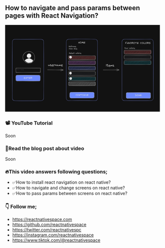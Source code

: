 
## How to navigate and pass params between pages with React Navigation?
![Screenshot](screenshot.png)

### 📽️ YouTube Tutorial
Soon

### 📖Read the blog post about video
Soon

### 🔥This video answers following questions;
- ✅How to install react navigation on react native?
- ✅How to navigate and change screens on react native?
- ✅How to pass params between screens on react native?

  
### 👇 Follow me;
- https://reactnativespace.com
- https://github.com/reactnativespace
- https://twitter.com/reactnativespc
- https://instagram.com/reactnativespace
- https://www.tiktok.com/@reactnativespace